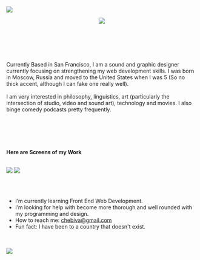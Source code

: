### 
<img   src="https://i.imgur.com/812ojsg.png" >
<br/>
<p align="center">
<img   src="https://media.giphy.com/media/aNEDbjEGn9y6CjgIJg/giphy.gif" align="center">
 </p>
<br/>
<br/>
<br/>
<br/>
<br/>
Currently Based in San Francisco, I am a sound and graphic designer currently focusing on strengthening my web development skills.
I was born in Moscow, Russia and moved to the United States when I was 5 (So no thick accent, although I can fake one really well). <br>
<br>
I am very interested in philosophy, linguistics, art (particularly the intersection of studio, video and sound art), technology and movies. I also binge comedy podcasts pretty frequently. 
 
<br><br><br><br>




**Here are Screens of my Work**
 
<br>
<img src="https://i.imgur.com/kquN97c.jpg">
<img src="https://i.imgur.com/Zuf8X00.jpeg">


<br><br>
-  I’m currently learning Front End Web Development.
-  I’m looking for help with become more thorough and well rounded with my programming and design. 
-  How to reach me: chebiva@gmail.com
-  Fun fact: I have been to a country that doesn't exist. 

<br/>

<br/>
<img src="https://i.imgur.com/Xvuyrgo.jpg">

